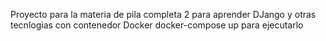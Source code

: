 Proyecto para la materia de pila completa 2 para aprender DJango y otras tecnlogias con contenedor Docker
docker-compose up para ejecutarlo
